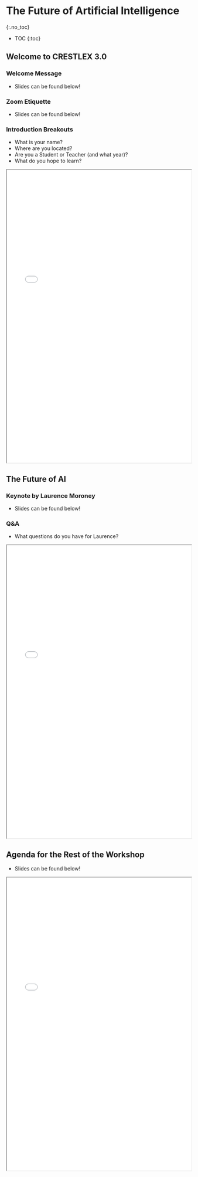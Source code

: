 # The Future of Artificial Intelligence
{:.no_toc}

* TOC
{:toc}

## Welcome to CRESTLEX 3.0
### Welcome Message
+ Slides can be found below!

### Zoom Etiquette
+ Slides can be found below!

### Introduction Breakouts
+ What is your name?
+ Where are you located?
+ Are you a Student or Teacher (and what year)?
+ What do you hope to learn?

<iframe title="Tools" src="{{'/schedule/1/future/welcome.pdf' | relative_url }}" width="100%" height="800px" marginwidth="0" marginheight="0" frameborder="1" scrolling="auto"></iframe>

## The Future of AI
### Keynote by Laurence Moroney
+ Slides can be found below!

### Q&A
+ What questions do you have for Laurence?

<iframe title="Tools" src="{{'/curriculum/1/future/future.pdf' | relative_url }}" width="100%" height="800px" marginwidth="0" marginheight="0" frameborder="1" scrolling="auto"></iframe>

## Agenda for the Rest of the Workshop
+ Slides can be found below!

<iframe title="Tools" src="{{'/schedule/1/future/agenda.pdf' | relative_url }}" width="100%" height="800px" marginwidth="0" marginheight="0" frameborder="1" scrolling="auto"></iframe>